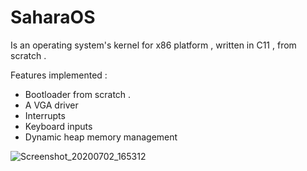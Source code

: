 # SaharaOS
Is an operating system's kernel for x86 platform , written in C11 , from scratch .

Features implemented : 

  - Bootloader from scratch .
  - A VGA driver
  - Interrupts
  - Keyboard inputs
  - Dynamic heap memory management
  
  ![Screenshot_20200702_165312](https://user-images.githubusercontent.com/18567118/86374491-ea402a00-bc84-11ea-8613-c5c6345fccdd.png)
 
  
